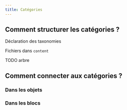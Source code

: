```yaml
---
title: Catégories
---
```


## Comment structurer les catégories ?

Déclaration des taxonomies

Fichiers dans `content`

TODO arbre

## Comment connecter aux catégories ?

### Dans les objets



### Dans les blocs
